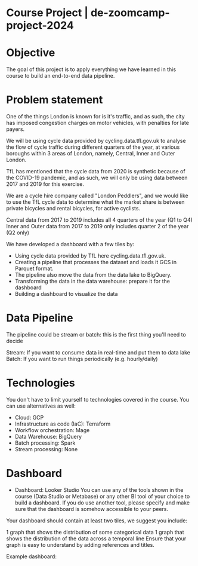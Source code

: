 # Course Project | de-zoomcamp-project-2024

# Objective
The goal of this project is to apply everything we have learned in this course to build an end-to-end data pipeline.

# Problem statement
One of the things London is known for is it's traffic, and as such, the city has imposed congestion charges on motor vehicles, with penalties for late payers.

We will be using cycle data provided by cycling.data.tfl.gov.uk to analyse the flow of cycle traffic during different quarters of the year, at various boroughs within 3 areas of London, namely, Central, Inner and Outer London.

TfL has mentioned that the cycle data from 2020 is synthetic because of the COVID-19 pandemic, and as such, we will only be using data between 2017 and 2019 for this exercise.

We are a cycle hire company called "London Peddlers", and we would like to use the TfL cycle data to determine what the market share is between private bicycles and rental bicycles, for active cyclists. 

Central data from 2017 to 2019 includes all 4 quarters of the year (Q1 to Q4)
Inner and Outer data from 2017 to 2019 only includes quarter 2 of the year (Q2 only)

We have developed a dashboard with a few tiles by:

- Using cycle data provided by TfL here cycling.data.tfl.gov.uk.
- Creating a pipeline that processes the dataset and loads it GCS in Parquet format.
- The pipeline also move the data from the data lake to BigQuery.
- Transforming the data in the data warehouse: prepare it for the dashboard
- Building a dashboard to visualize the data

# Data Pipeline
The pipeline could be stream or batch: this is the first thing you'll need to decide

Stream: If you want to consume data in real-time and put them to data lake
Batch: If you want to run things periodically (e.g. hourly/daily)
# Technologies
You don't have to limit yourself to technologies covered in the course. You can use alternatives as well:

- Cloud: GCP
- Infrastructure as code (IaC): Terraform
- Workflow orchestration: Mage
- Data Warehouse: BigQuery
- Batch processing: Spark
- Stream processing: None


# Dashboard

- Dashboard: Looker Studio
You can use any of the tools shown in the course (Data Studio or Metabase) or any other BI tool of your choice to build a dashboard. If you do use another tool, please specify and make sure that the dashboard is somehow accessible to your peers.

Your dashboard should contain at least two tiles, we suggest you include:

1 graph that shows the distribution of some categorical data
1 graph that shows the distribution of the data across a temporal line
Ensure that your graph is easy to understand by adding references and titles.

Example dashboard:
